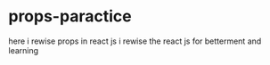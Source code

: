 # props-paractice
here i rewise props in react js 
i rewise the react js for betterment and learning 
